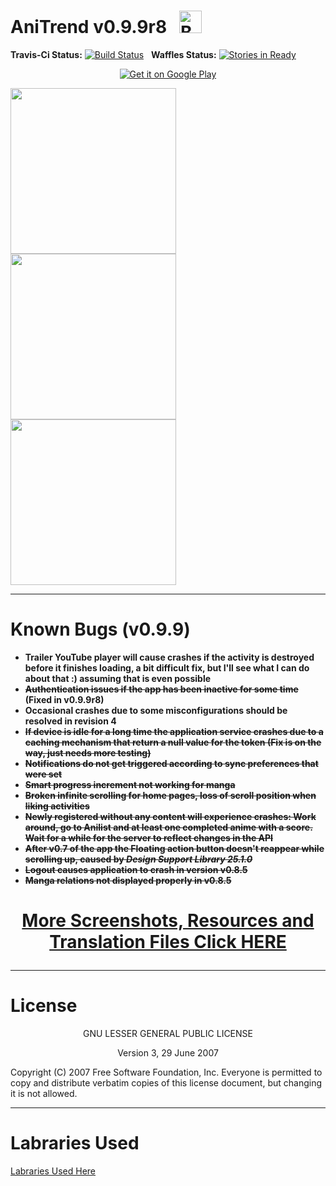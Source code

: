 # __AniTrend v0.9.9r8__ &nbsp; <a href='https://ko-fi.com/A3772XCL' target='_blank'><img height='36' style='border:0px;height:36px;' src='https://az743702.vo.msecnd.net/cdn/kofi5.png?v=0' border='0' alt='Buy Me a Coffee at ko-fi.com' /></a>

__Travis-Ci Status:__ [![Build Status](https://travis-ci.org/wax911/AniTrendApp.svg?branch=master)](https://travis-ci.org/wax911/AniTrendApp) &nbsp; __Waffles Status:__ [![Stories in Ready](https://badge.waffle.io/wax911/AniTrendApp.png?label=ready&title=Ready)](https://waffle.io/wax911/AniTrendApp?utm_source=badge)


<p align="center"><a href='https://play.google.com/store/apps/details?id=com.mxt.anitrend&pcampaignid=MKT-Other-global-all-co-prtnr-py-PartBadge-Mar2515-1'><img alt='Get it on Google Play' src='https://play.google.com/intl/en_us/badges/images/generic/en_badge_web_generic.png'/></a></p>

<img src="https://github.com/wax911/AniTrend/raw/master/screenshots/Nexus4/device-2017-03-12-132055.png" width=265/> <img src="https://github.com/wax911/AniTrend/raw/master/screenshots/Nexus4/device-2017-03-12-132113.png" width=265/> <img src="https://github.com/wax911/AniTrend/raw/master/screenshots/Nexus4/device-2017-03-12-132128.png" width=265/>
___
# __Known Bugs (v0.9.9)__
- __Trailer YouTube player will cause crashes if the activity is destroyed before it finishes loading, a bit difficult fix, but I'll see what I can do about that :) assuming that is even possible__
- __~~Authentication issues if the app has been inactive for some time~~ (Fixed in v0.9.9r8)__
- __Occasional crashes due to some misconfigurations should be resolved in revision 4__
- __~~If device is idle for a long time the application service crashes due to a caching mechanism that return a null value for the token (Fix is on the way, just needs more testing)~~__
- __~~Notifications do not get triggered according to sync preferences that were set~~__
- __~~Smart progress increment not working for manga~~__
- __~~Broken infinite scrolling for home pages, loss of scroll position when liking activities~~__
- __~~Newly registered without any content will experience crashes: Work around, go to Anilist and at least one completed anime with a score. Wait for a while for the server to reflect changes in the API~~__
- __~~After v0.7 of the app the Floating action button doesn't reappear while scrolling up, caused by *Design Support Library 25.1.0*~~__
- __~~Logout causes application to crash in version v0.8.5~~__
- __~~Manga relations not displayed properly in v0.8.5~~__

# __<p align="center"><a href="https://github.com/wax911/AniTrend">More Screenshots, Resources and Translation Files Click HERE</a></p>__

___
# __License__
<p align="center">GNU LESSER GENERAL PUBLIC LICENSE</p>
<p align="center">Version 3, 29 June 2007<p>

 <p>Copyright (C) 2007 Free Software Foundation, Inc. <http://fsf.org/>
 Everyone is permitted to copy and distribute verbatim copies
 of this license document, but changing it is not allowed.</p>

 ___
 # __Labraries Used__
 [Labraries Used Here](https://github.com/wax911/AniTrendApp/blob/master/app/src/main/assets/libs/libraries.json)
